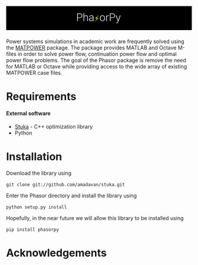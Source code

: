 <!--<img src="assets/phasor-banner.png" width="1000">-->
![Logo](assets/phasor-banner.png)
----
<!--[![Build Status](https://travis-ci.org/amadavan/phasor.svg?branch=master)]-->

Power systems simulations in academic work are frequently solved using
the [MATPOWER](http://www.pserc.cornell.edu/matpower/) package. The
package provides MATLAB and Octave M-files in order to solve power flow,
continuation power flow and optimal power flow problems. The goal of the
Phasor package is remove the need for MATLAB or Octave while
providing access to the wide array of existing MATPOWER case files.

# Requirements
#### External software
- [Stuka]() - C++ optimization library
- Python

# Installation
Download the library using
```
git clone git://github.com/amadavan/stuka.git
```
Enter the Phasor directory and install the library using
```
python setup.py install
```

Hopefully, in the near future we will allow this library to be installed
using
```
pip install phasorpy
```

# Acknowledgements
